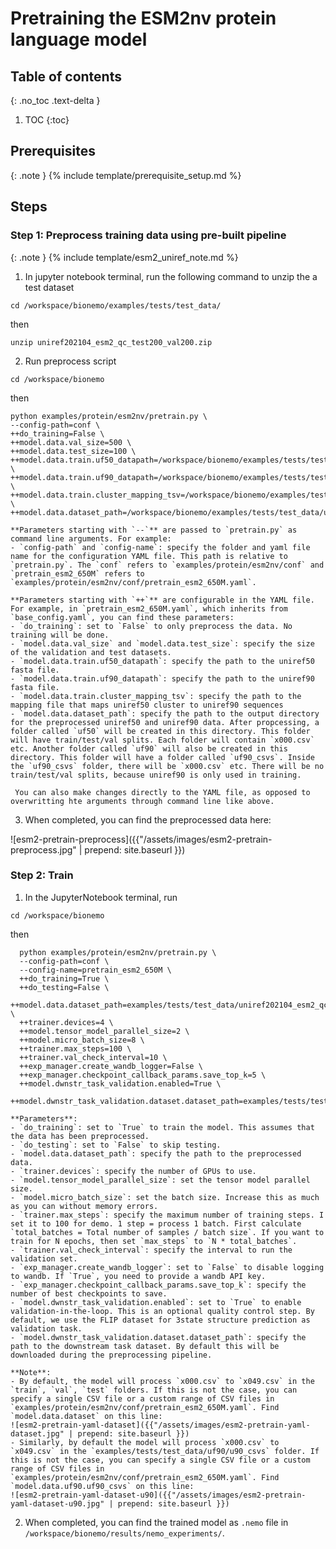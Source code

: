# Pretraining the ESM2nv protein language model


## Table of contents
{: .no_toc .text-delta }

1. TOC
{:toc}


## Prerequisites

{: .note }
{% include template/prerequisite_setup.md %}

## Steps
### Step 1: Preprocess training data using pre-built pipeline

{: .note }
{% include template/esm2_uniref_note.md %}

1. In jupyter notebook terminal, run the following command to unzip the a test dataset
```shell
cd /workspace/bionemo/examples/tests/test_data/
```
then
```shell
unzip uniref202104_esm2_qc_test200_val200.zip
```

2. Run preprocess script
```shell
cd /workspace/bionemo
```
then
```shell
python examples/protein/esm2nv/pretrain.py \
--config-path=conf \
++do_training=False \
++model.data.val_size=500 \
++model.data.test_size=100 \
++model.data.train.uf50_datapath=/workspace/bionemo/examples/tests/test_data/uniref202104_esm2_qc_test200_val200/uniref50_train_filt.fasta \
++model.data.train.uf90_datapath=/workspace/bionemo/examples/tests/test_data/uniref202104_esm2_qc_test200_val200/ur90_ur50_sampler.fasta \
++model.data.train.cluster_mapping_tsv=/workspace/bionemo/examples/tests/test_data/uniref202104_esm2_qc_test200_val200/mapping.tsv \
++model.data.dataset_path=/workspace/bionemo/examples/tests/test_data/uniref202104_esm2_qc_test200_val200
```
    **Parameters starting with `--`** are passed to `pretrain.py` as command line arguments. For example: 
    - `config-path` and `config-name`: specify the folder and yaml file name for the configuration YAML file. This path is relative to `pretrain.py`. The `conf` refers to `examples/protein/esm2nv/conf` and `pretrain_esm2_650M` refers to `examples/protein/esm2nv/conf/pretrain_esm2_650M.yaml`.
    
    **Parameters starting with `++`** are configurable in the YAML file. For example, in `pretrain_esm2_650M.yaml`, which inherits from `base_config.yaml`, you can find these parameters: 
    - `do_training`: set to `False` to only preprocess the data. No training will be done. 
    - `model.data.val_size` and `model.data.test_size`: specify the size of the validation and test datasets.
    - `model.data.train.uf50_datapath`: specify the path to the uniref50 fasta file.
    - `model.data.train.uf90_datapath`: specify the path to the uniref90 fasta file.
    - `model.data.train.cluster_mapping_tsv`: specify the path to the mapping file that maps uniref50 cluster to uniref90 sequences
    - `model.data.dataset_path`: specify the path to the output directory for the preprocessed uniref50 and uniref90 data. After propcessing, a folder called `uf50` will be created in this directory. This folder will have train/test/val splits. Each folder will contain `x000.csv` etc. Another folder called `uf90` will also be created in this directory. This folder will have a folder called `uf90_csvs`. Inside the `uf90_csvs` folder, there will be `x000.csv` etc. There will be no train/test/val splits, because uniref90 is only used in training.

     You can also make changes directly to the YAML file, as opposed to overwritting hte arguments through command line like above. 

3. When completed, you can find the preprocessed data here: 

![esm2-pretrain-preprocess]({{"/assets/images/esm2-pretrain-preprocess.jpg" | prepend: site.baseurl }})

### Step 2: Train
1. In the JupyterNotebook terminal, run
```shell
cd /workspace/bionemo
```
then
```shell
  python examples/protein/esm2nv/pretrain.py \
  --config-path=conf \
  --config-name=pretrain_esm2_650M \
  ++do_training=True \
  ++do_testing=False \
  ++model.data.dataset_path=examples/tests/test_data/uniref202104_esm2_qc_test200_val200 \
  ++trainer.devices=4 \
  ++model.tensor_model_parallel_size=2 \
  ++model.micro_batch_size=8 \
  ++trainer.max_steps=100 \
  ++trainer.val_check_interval=10 \
  ++exp_manager.create_wandb_logger=False \
  ++exp_manager.checkpoint_callback_params.save_top_k=5 \
  ++model.dwnstr_task_validation.enabled=True \
  ++model.dwnstr_task_validation.dataset.dataset_path=examples/tests/test_data/protein/downstream
```
    **Parameters**: 
    - `do_training`: set to `True` to train the model. This assumes that the data has been preprocessed.
    - `do_testing`: set to `False` to skip testing.
    - `model.data.dataset_path`: specify the path to the preprocessed data.
    - `trainer.devices`: specify the number of GPUs to use.
    - `model.tensor_model_parallel_size`: set the tensor model parallel size.
    - `model.micro_batch_size`: set the batch size. Increase this as much as you can without memory errors.
    - `trainer.max_steps`: specify the maximum number of training steps. I set it to 100 for demo. 1 step = process 1 batch. First calculate `total_batches = Total number of samples / batch size`. If you want to train for N epochs, then set `max_steps` to `N * total_batches`.
    - `trainer.val_check_interval`: specify the interval to run the validation set. 
    - `exp_manager.create_wandb_logger`: set to `False` to disable logging to wandb. If `True`, you need to provide a wandb API key. 
    - `exp_manager.checkpoint_callback_params.save_top_k`: specify the number of best checkpoints to save.
    - `model.dwnstr_task_validation.enabled`: set to `True` to enable validation-in-the-loop. This is an optional quality control step. By default, we use the FLIP dataset for 3state structure prediction as validation task. 
    - `model.dwnstr_task_validation.dataset.dataset_path`: specify the path to the downstream task dataset. By default this will be downloaded during the preprocessing pipeline.
    
    **Note**: 
    - By default, the model will process `x000.csv` to `x049.csv` in the `train`, `val`, `test` folders. If this is not the case, you can specify a single CSV file or a custom range of CSV files in `examples/protein/esm2nv/conf/pretrain_esm2_650M.yaml`. Find `model.data.dataset` on this line: 
    ![esm2-pretrain-yaml-dataset]({{"/assets/images/esm2-pretrain-yaml-dataset.jpg" | prepend: site.baseurl }})
    - Similarly, by default the model will process `x000.csv` to `x049.csv` in the `examples/tests/test_data/uf90/u90_csvs` folder. If this is not the case, you can specify a single CSV file or a custom range of CSV files in `examples/protein/esm2nv/conf/pretrain_esm2_650M.yaml`. Find `model.data.uf90.uf90_csvs` on this line:
    ![esm2-pretrain-yaml-dataset-u90]({{"/assets/images/esm2-pretrain-yaml-dataset-u90.jpg" | prepend: site.baseurl }})

2. When completed, you can find the trained model as `.nemo` file in `/workspace/bionemo/results/nemo_experiments/`. 
